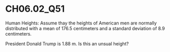 # CH06.02_Q51 #

Human Heights: Assume thay the heights of American men are normally distributed with a mean of 176.5 centimeters and a standard deviation of 8.9 centimeters.

President Donald Trump is 1.88 m. Is this an unsual height?





